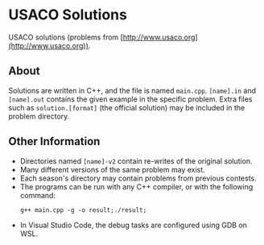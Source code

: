 # USACO Solutions
USACO solutions (problems from [http://www.usaco.org](http://www.usaco.org)).

## About
Solutions are written in C++, and the file is named ``main.cpp``. ``[name].in`` and ``[name].out`` contains the given example in the specific problem.
Extra files such as ``solution.[format]`` (the official solution) may be included in the problem directory.

## Other Information
* Directories named ``[name]-v2`` contain re-writes of the original solution.
* Many different versions of the same problem may exist.
* Each season's directory may contain problems from previous contests.
* The programs can be run with any C++ compiler, or with the following command:
  ```
  g++ main.cpp -g -o result;./result;
  ```
* In Visual Studio Code, the debug tasks are configured using GDB on WSL.